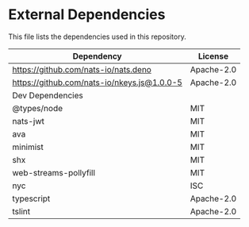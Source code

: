 # External Dependencies

This file lists the dependencies used in this repository.

| Dependency                                  | License    |
| ------------------------------------------- | ---------- |
| https://github.com/nats-io/nats.deno        | Apache-2.0 |
| https://github.com/nats-io/nkeys.js@1.0.0-5 | Apache-2.0 |
| Dev Dependencies                            |            |
| @types/node                                 | MIT        |
| nats-jwt                                    | MIT        |
| ava                                         | MIT        |
| minimist                                    | MIT        |
| shx                                         | MIT        |
| web-streams-pollyfill                       | MIT        |
| nyc                                         | ISC        |
| typescript                                  | Apache-2.0 |
| tslint                                      | Apache-2.0 |
